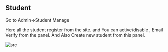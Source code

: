 ## Student

Go to Admin->Student Manage

Here all the student register from the site. and You can active/disable , Email Verify from the panel. And Also Create new student from this panel.

![src](/assets/lms/student-manage.png)
